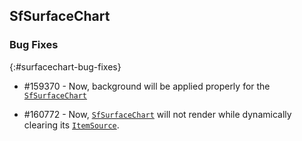 ## SfSurfaceChart

### Bug Fixes
{:#surfacechart-bug-fixes}


*  \#159370 - Now, background will be applied properly for the [`SfSurfaceChart`](https://help.syncfusion.com/wpf/sfsurfacechart/overview)

*  \#160772 - Now, [`SfSurfaceChart`](https://help.syncfusion.com/wpf/sfsurfacechart/overview) will not render while dynamically clearing its [`ItemSource`](https://help.syncfusion.com/wpf/sfsurfacechart/data-binding). 


